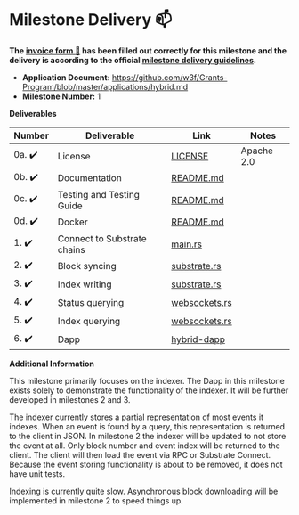 # Milestone Delivery :mailbox:

**The [invoice form :pencil:](https://docs.google.com/forms/d/e/1FAIpQLSfmNYaoCgrxyhzgoKQ0ynQvnNRoTmgApz9NrMp-hd8mhIiO0A/viewform) has been filled out correctly for this milestone and the delivery is according to the official [milestone delivery guidelines](https://github.com/w3f/Grants-Program/blob/master/docs/Support%20Docs/milestone-deliverables-guidelines.md).**

- **Application Document:** https://github.com/w3f/Grants-Program/blob/master/applications/hybrid.md
- **Milestone Number:** 1

**Deliverables**

| Number                 | Deliverable                 | Link                                                                                                      | Notes      |
| ---------------------- | --------------------------- | --------------------------------------------------------------------------------------------------------- | ---------- |
| 0a. :heavy_check_mark: | License                     | [LICENSE](https://github.com/hybrid-explorer/hybrid-indexer/blob/milestone-1/LICENSE)                     | Apache 2.0 |
| 0b. :heavy_check_mark: | Documentation               | [README.md](https://github.com/hybrid-explorer/hybrid-indexer/blob/milestone-1/README.md)                 |            |
| 0c. :heavy_check_mark: | Testing and Testing Guide   | [README.md](https://github.com/hybrid-explorer/hybrid-indexer/blob/milestone-1/README.md#testing-guide)   |            |
| 0d. :heavy_check_mark: | Docker                      | [README.md](https://github.com/hybrid-explorer/hybrid-indexer/blob/milestone-1/README.md#docker)          |            |
| 1. :heavy_check_mark:  | Connect to Substrate chains | [main.rs](https://github.com/hybrid-explorer/hybrid-indexer/blob/milestone-1/src/main.rs#L50)             |            |
| 2. :heavy_check_mark:  | Block syncing               | [substrate.rs](https://github.com/hybrid-explorer/hybrid-indexer/blob/milestone-1/src/substrate.rs#L283)  |            |
| 3. :heavy_check_mark:  | Index writing               | [substrate.rs](https://github.com/hybrid-explorer/hybrid-indexer/blob/milestone-1/src/substrate.rs#L198)  |            |
| 4. :heavy_check_mark:  | Status querying             | [websockets.rs](https://github.com/hybrid-explorer/hybrid-indexer/blob/milestone-1/src/websockets.rs#L83) |            |
| 5. :heavy_check_mark:  | Index querying              | [websockets.rs](https://github.com/hybrid-explorer/hybrid-indexer/blob/milestone-1/src/websockets.rs#L95) |            |
| 6. :heavy_check_mark:  | Dapp                        | [hybrid-dapp](https://github.com/hybrid-explorer/hybrid-dapp/tree/milestone-1)                            |            |

**Additional Information**

This milestone primarily focuses on the indexer. The Dapp in this milestone exists solely to demonstrate the functionality of the indexer. It will be further developed in milestones 2 and 3.

The indexer currently stores a partial representation of most events it indexes. When an event is found by a query, this representation is returned to the client in JSON. In milestone 2 the indexer will be updated to not store the event at all. Only block number and event index will be returned to the client. The client will then load the event via RPC or Substrate Connect. Because the event storing functionality is about to be removed, it does not have unit tests.

Indexing is currently quite slow. Asynchronous block downloading will be implemented in milestone 2 to speed things up.
